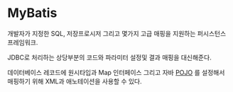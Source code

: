# MyBatis
개발자가 지정한 SQL, 저장프로시저 그리고 몇가지 고급 매핑을 지원하는 퍼시스턴스 프레임워크.

JDBC로 처리하는 상당부분의 코드와 파라미터 설정및 결과 매핑을 대신해준다. 

데이터베이스 레코드에 원시타입과 Map 인터페이스 그리고 자바 [POJO](POJO) 를 설정해서 매핑하기 위해 XML과 애노테이션을 사용할 수 있다.